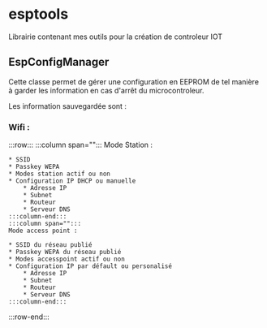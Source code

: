# esptools

Librairie contenant mes outils pour la création de controleur IOT

## EspConfigManager

Cette classe permet de gérer une configuration en EEPROM de tel manière à garder les information en cas d'arrêt du microcontroleur.

Les information sauvegardée sont :

### Wifi :

:::row:::
    :::column span="":::
    Mode Station :

    * SSID
    * Passkey WEPA
    * Modes station actif ou non
    * Configuration IP DHCP ou manuelle
        * Adresse IP
        * Subnet
        * Routeur
        * Serveur DNS
    :::column-end:::
    :::column span="":::
    Mode access point :

    * SSID du réseau publié
    * Passkey WEPA du réseau publié
    * Modes accesspoint actif ou non
    * Configuration IP par défault ou personalisé
        * Adresse IP
        * Subnet
        * Routeur
        * Serveur DNS
    :::column-end:::
:::row-end:::
